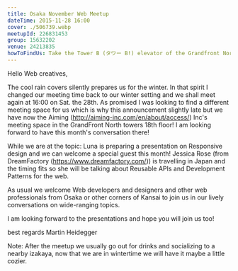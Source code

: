 ```yaml
---
title: Osaka November Web Meetup
dateTime: 2015-11-28 16:00
cover: ./506739.webp
meetupId: 226831453
group: 15632202
venue: 24213835
howToFindUs: Take the Tower B (タワー B!) elevator of the Grandfront North building to the 9th floor and take the elevator up to the 18th floor
---
```


Hello Web creatives,

The cool rain covers silently prepares us for the winter. In that spirit I changed our meeting time back to our winter setting and we shall meet again at 16:00 on Sat. the 28th. As promised I was looking to find a different meeting space for us which is why this announcement slightly late but we have now the Aiming (http://aiming-inc.com/en/about/access/) Inc's meeting space in the GrandFront North towers 18th floor! I am looking forward to have this month's conversation there!

While we are at the topic:
Luna is preparing a presentation on Responsive design and we can welcome a special guest this month! Jessica Rose (from DreamFactory (https://www.dreamfactory.com/)) is travelling in Japan and the timing fits so she will be talking about Reusable APIs and Development Patterns for the web.

As usual we welcome Web developers and designers and other web professionals from Osaka or other corners of Kansai to join us in our lively conversations on wide-ranging topics.

I am looking forward to the presentations and hope you will join us too!

best regards
Martin Heidegger

Note: After the meetup we usually go out for drinks and socializing to a nearby izakaya, now that we are in wintertime we will have it maybe a little cozier.
